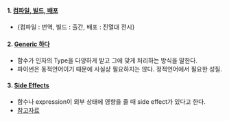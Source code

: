 #### 1. [컴파일, 빌드, 배포](https://itholic.github.io/qa-compile-build-deploy/#:~:text=%EC%A6%89%2C%20%EC%88%9C%EC%84%9C%EB%8C%80%EB%A1%9C%20%EB%B3%B4%EC%9E%90%EB%A9%B4%20%EC%BB%B4%ED%8C%8C%EC%9D%BC,%ED%95%9C%EB%8B%A4'%20%EB%9D%BC%EA%B3%A0%20%ED%91%9C%ED%98%84%ED%95%98%EA%B8%B0%EB%8F%84%20%ED%95%9C%EB%8B%A4.)
- {컴파일 : 번역, 빌드 : 출간, 배포 : 진열대 전시}

#### 2. [Generic 하다](https://soooprmx.com/archives/5852)
- 함수가 인자의 Type을 다양하게 받고 그에 맞게 처리하는 방식을 말한다.
- 파이썬은 동적언어이기 때문에 사실상 필요하지는 않다. 정적언어에서 필요한 성질.

#### 3. [Side Effects](https://runestone.academy/runestone/books/published/fopp/Functions/SideEffects.html)
- 함수나 expression이 외부 상태에 영향을 줄 때 side effect가 있다고 한다.
- [참고자료](https://dojang.io/mod/page/view.php?id=2358)
